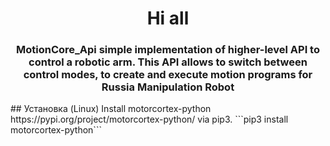 <h1 align="center">Hi all </a> 
<h3 align="center"> MotionCore_Api simple implementation of higher-level API to control a robotic arm. This API allows to switch between control modes, to create and execute motion programs for Russia Manipulation Robot</h3>
<!--Prerequisites-->
## Установка (Linux)
Install motorcortex-python https://pypi.org/project/motorcortex-python/ via pip3.
```pip3 install motorcortex-python```

